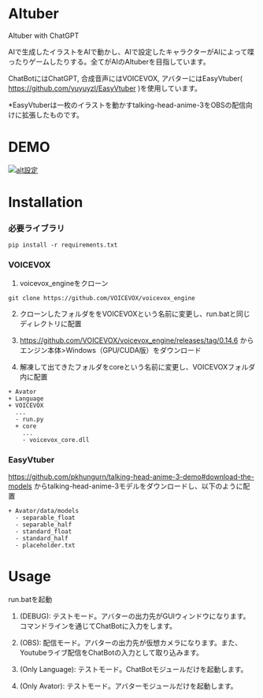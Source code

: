 # AItuber
AItuber with ChatGPT

AIで生成したイラストをAIで動かし、AIで設定したキャラクターがAIによって喋ったりゲームしたりする。全てがAIのAItuberを目指しています。

ChatBotにはChatGPT, 合成音声にはVOICEVOX, アバターにはEasyVtuber( https://github.com/yuyuyzl/EasyVtuber )を使用しています。

*EasyVtuberは一枚のイラストを動かすtalking-head-anime-3をOBSの配信向けに拡張したものです。

# DEMO
[![alt設定](http://img.youtube.com/vi/TCTUUorWVzk/0.jpg)](https://www.youtube.com/watch?v=TCTUUorWVzk)

# Installation
### 必要ライブラリ
```
pip install -r requirements.txt
```

### VOICEVOX
1. voicevox_engineをクローン
```
git clone https://github.com/VOICEVOX/voicevox_engine
```
2. クローンしたフォルダををVOICEVOXという名前に変更し、run.batと同じディレクトリに配置

3. https://github.com/VOICEVOX/voicevox_engine/releases/tag/0.14.6 からエンジン本体>Windows（GPU/CUDA版）をダウンロード

4. 解凍して出てきたフォルダをcoreという名前に変更し、VOICEVOXフォルダ内に配置
```
+ Avator
+ Language
+ VOICEVOX
  ...
  - run.py
  + core
    ...
    - voicevox_core.dll
```

### EasyVtuber
https://github.com/pkhungurn/talking-head-anime-3-demo#download-the-models からtalking-head-anime-3モデルをダウンロードし、以下のように配置
```
+ Avator/data/models
  - separable_float
  - separable_half
  - standard_float
  - standard_half
  - placeholder.txt
```

# Usage
run.batを起動
1. (DEBUG): テストモード。アバターの出力先がGUIウィンドウになります。コマンドラインを通じてChatBotに入力をします。

2. (OBS): 配信モード。アバターの出力先が仮想カメラになります。また、Youtubeライブ配信をChatBotの入力として取り込みます。

3. (Only Language): テストモード。ChatBotモジュールだけを起動します。

4. (Only Avator):  テストモード。アバターモジュールだけを起動します。
